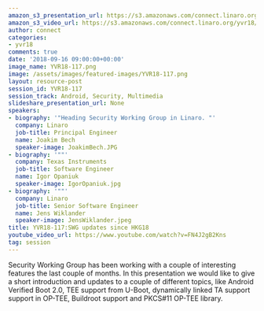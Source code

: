 ```yaml
---
amazon_s3_presentation_url: https://s3.amazonaws.com/connect.linaro.org/yvr18/presentations/yvr18-117.pdf
amazon_s3_video_url: https://s3.amazonaws.com/connect.linaro.org/yvr18/videos/yvr18-117.mp4
author: connect
categories:
- yvr18
comments: true
date: '2018-09-16 09:00:00+00:00'
image_name: YVR18-117.png
image: /assets/images/featured-images/YVR18-117.png
layout: resource-post
session_id: YVR18-117
session_track: Android, Security, Multimedia
slideshare_presentation_url: None
speakers:
- biography: '"Heading Security Working Group in Linaro. "'
  company: Linaro
  job-title: Principal Engineer
  name: Joakim Bech
  speaker-image: JoakimBech.JPG
- biography: '""'
  company: Texas Instruments
  job-title: Software Engineer
  name: Igor Opaniuk
  speaker-image: IgorOpaniuk.jpg
- biography: '""'
  company: Linaro
  job-title: Senior Software Engineer
  name: Jens Wiklander
  speaker-image: JensWiklander.jpeg
title: YVR18-117:SWG updates since HKG18
youtube_video_url: https://www.youtube.com/watch?v=FN4J2gB2Kns
tag: session
---
```


Security Working Group has been working with a couple of interesting features the last couple of months. In this presentation we would like to give a short introduction and updates to a couple of different topics, like Android Verified Boot 2.0, TEE support from U-Boot, dynamically linked TA support support in OP-TEE, Buildroot support and PKCS#11 OP-TEE library.
